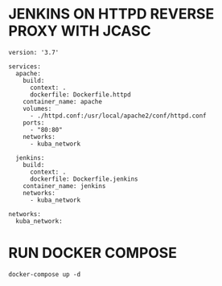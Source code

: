 # JENKINS ON HTTPD REVERSE PROXY WITH JCASC

```
version: '3.7'

services:
  apache:
    build:
      context: .
      dockerfile: Dockerfile.httpd
    container_name: apache
    volumes:
      - ./httpd.conf:/usr/local/apache2/conf/httpd.conf
    ports:
      - "80:80"
    networks:
      - kuba_network

  jenkins:
    build:
      context: .
      dockerfile: Dockerfile.jenkins
    container_name: jenkins
    networks:
      - kuba_network

networks:
  kuba_network:
```

# RUN DOCKER COMPOSE  
```
docker-compose up -d
```


